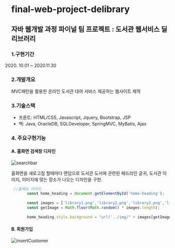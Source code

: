 # final-web-project-delibrary
## 자바 웹개발 과정 파이널 팀 프로젝트 : 도서관 웹서비스 딜리브러리

### 1.구현기간
2020. 10.01 ~ 2020.11.30

### 2.개발개요
MVC패턴을 활용한 온라인 도서관 대여 서비스 제공하는 웹사이트 제작 

### 3.기술스택
  - 프론트: HTML/CSS, Javascript, Jquery, Bootstrap, JSP
  - 백: Java, OracleDB, SQLDeveloper, SpringMVC, MyBatis, Ajax

### 4. 주요구현기능
  #### A. 홈화면 검색창 디자인
  ![searchbar](delibraryGIF/01.home.gif)
  
  홈화면을 새로고침 할때마다 랜덤으로 도서관 도서에 관련된 헤드라인 글귀, 
  도서관 이미지, 이미지에 맞는 장소가
  나오는 디자인을 구현.
  
  ```javascript 
   //홈헤딩 이미지
         const home_heading = document.getElementById('home-heading');
      
         const images = ['library1.png','library2.png','library3.png','library4.png','library5.png','library6.png','library7.png','library8.jpg'];
         const getImage = Math.floor(Math.random() * images.length);
         
         home_heading.style.background = "url('../img/" + images[getImage] + "')";
  ```
  
  #### B. 회원가입
  ![insertCustomer](delibraryGIF/02.join.gif)
  

   
  


